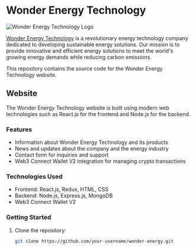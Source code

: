 # Wonder Energy Technology

![Wonder Energy Technology Logo](https://www.wtenergy.io/logo.png)

[Wonder Energy Technology](https://www.wtenergy.io/) is a revolutionary energy technology company dedicated to developing sustainable energy solutions. Our mission is to provide innovative and efficient energy solutions to meet the world's growing energy demands while reducing carbon emissions.

This repository contains the source code for the Wonder Energy Technology website.

## Website

The Wonder Energy Technology website is built using modern web technologies such as React.js for the frontend and Node.js for the backend.

### Features

- Information about Wonder Energy Technology and its products
- News and updates about the company and the energy industry
- Contact form for inquiries and support
- Web3 Connect Wallet V2 integration for managing crypto transactions

### Technologies Used

- Frontend: React.js, Redux, HTML, CSS
- Backend: Node.js, Express.js, MongoDB
- Web3 Connect Wallet V2

### Getting Started

1. Clone the repository:

   ```bash
   git clone https://github.com/your-username/wonder-energy.git
